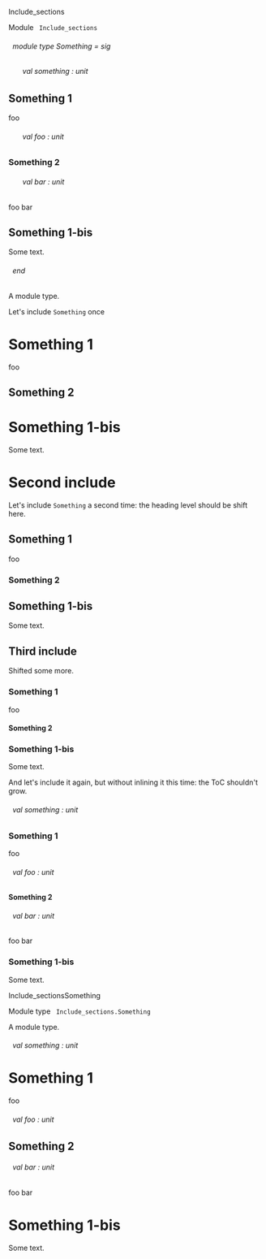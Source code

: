 Include_sections

 Module `` Include_sections`` 
<a id="module-type-Something"></a>
###### &nbsp; module type Something = sig

<a id="val-something"></a>
###### &nbsp; &nbsp; &nbsp; &nbsp;val something : unit




## Something 1


foo



<a id="val-foo"></a>
###### &nbsp; &nbsp; &nbsp; &nbsp;val foo : unit




### Something 2


<a id="val-bar"></a>
###### &nbsp; &nbsp; &nbsp; &nbsp;val bar : unit

foo bar





## Something 1-bis


Some text.


###### &nbsp; end

A module type.




Let's include `` Something
``  once




# Something 1


foo




## Something 2



# Something 1-bis


Some text.




# Second include


Let's include `` Something
``  a second time: the heading level should be shift here.




## Something 1


foo




### Something 2



## Something 1-bis


Some text.




## Third include


Shifted some more.




### Something 1


foo




#### Something 2



### Something 1-bis


Some text.



And let's include it again, but without inlining it this time: the ToC shouldn't grow.



<a id="val-something"></a>
###### &nbsp; val something : unit




### Something 1


foo



<a id="val-foo"></a>
###### &nbsp; val foo : unit




#### Something 2


<a id="val-bar"></a>
###### &nbsp; val bar : unit

foo bar





### Something 1-bis


Some text.


Include_sectionsSomething

 Module type `` Include_sections.Something`` 


A module type.

<a id="val-something"></a>
###### &nbsp; val something : unit




# Something 1


foo



<a id="val-foo"></a>
###### &nbsp; val foo : unit




## Something 2


<a id="val-bar"></a>
###### &nbsp; val bar : unit

foo bar





# Something 1-bis


Some text.

